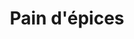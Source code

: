 ---
layout: epice
categories: [recettes]
hidden: true
lang: fr
sitemap: false
title: Pain d'épices
type: epice
ingredients: 
  - nom: cannelle
    qte: 2
    unite: cuillères à café
  - nom: gingembre 
    qte: 1
    unite: cuillère à café
  - nom: cardamome
    qte: 1
    unite: cuillère à café
  - nom: muscade
    qte: 0.5
    unite: cuillère à café
  - nom: anis
    qte: 0.5
    unite: cuillère à café
  - nom: clous de girofle
    qte: 4
  - nom: coriandre
    qte: 0.5
    unite: cuillère à café
  - nom: sel
    qte: 0.5
    unite: cuillères à café
utilisations:
  - Pain d'épices
---